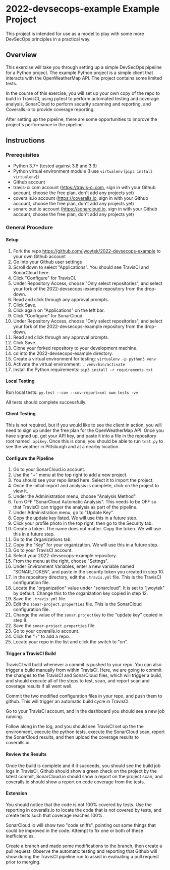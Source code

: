 # 2022-devsecops-example Example Project
This project is intended for use as a model to play with some more
DevSecOps principles in a practical way. 

## Overview
This exercise will take you through setting up a simple DevSecOps pipeline
for a Python project. The example Python project is a simple client that
interacts with the OpenWeatherMap API. The project contains some limited
tests. 

In the course of this exercise, you will set up your own copy of the 
repo to build in TravisCI, using pytest to perform automated testing
and coverage analysis, SonarCloud to perform security scanning and
reporting, and Coveralls.io to provide coverage reporting. 

After setting up the pipeline, there are some opportunities to improve
the project's performance in the pipeline. 

## Instructions
### Prerequisites
* Python 3.7+ (tested against 3.8 and 3.9)
* Python virtual environment module (I use `virtualenv` (`pip3 install virtualenv`))
* Github account
* travis-ci.com account (https://travis-ci.com, sign in with your Github account, choose the free plan, don't add any projects yet)
* coveralls.io account (https://coveralls.io, sign in with your Github account, choose the free plan, don't add any projects yet)
* sonarcloud.io account (https://sonarcloud.io, sign in with your Github account, choose the free plan, don't add any projects yet)

### General Procedure
#### Setup
1. Fork the repo https://github.com/jwoytek/2022-devsecops-example to your own Github account
2. Go into your Github user settings
3. Scroll down to select "Applications". You should see TravisCI and SonarCloud here.
4. Click "Configure" for TravisCI.
5. Under Repository Access, choose "Only select repositories", and select your fork of the 2022-devsecops-example repository from the drop-down.
6. Read and click through any approval prompts. 
7. Click Save.
8. Click again on "Applications" on the left bar.
9. Click "Configure" for SonarCloud.
10. Under Repository Access, choose "Only select repositories", and select your fork of the 2022-devsecops-example repository from the drop-down.
11. Read and click through any approval prompts. 
12. Click Save.
13. Clone your forked repository to your development machine.
14. cd into the 2022-devsecops-example directory.
15. Create a virtual environment for testing: `virtualenv -p python3 venv`
16. Activate the virtual environment: `. venv/bin/activate`
17. Install the Python requirements: `pip3 install -r requirements.txt`

#### Local Testing
Run local tests: `py.test --cov --cov-report=xml owm tests -vv`

All tests should complete successfully.

#### Client Testing
This is not required, but if you would like to see the client in action,
you will need to sign up under the free plan for the OpenWeatherMap API.
Once you have signed up, get your API key, and paste it into a file in the
repository root named `.apikey`. Once this is done, you should be able
to run `test.py` to see the weather in Pittsburgh and at a nearby 
location.

#### Configure the Pipeline
1. Go to your SonarCloud.io account.
2. Use the "+" menu at the top right to add a new project.
3. You should see your repo listed here. Select it to import the project.
4. Once the initial import and analysis is complete, click on the project to view it.
5. Under the Administration menu, choose "Analysis Method".
6. Turn OFF "SonarCloud Automatic Analysis". This needs to be OFF so that TravisCI can trigger the analysis as part of the pipeline.
7. Under Administration menu, go to "Update Key".
8. Copy the update key listed. We will use this in a future step.
9. Click your profile photo in the top right, then go to the Security tab.
10. Create a token. The name does not matter. Copy the token. We will use this in a future step. 
11. Go to the Organizations tab. 
12. Copy the "Key" for your organization. We will use this in a future step.
13. Go to your TravisCI account.
14. Select your 2022-devsecops-example repository.
15. From the menu at the right, choose "Settngs".
16. Under Environment Variables, enter a new variable named "SONAR_TOKEN", and paste in the security token you created in step 10.
17. In the repository directory, edit the `.travis.yml` file. This is the TravisCI configuration file. 
18. Locate the "organization" value under "sonarcloud". It is set to "jwoytek" by default. Change this to the organization key copied in step 12.
19. Save the `.travis.yml` file. 
20. Edit the `sonar-project.properties` file. This is the SonarCloud configuration file.
21. Change the value of the `sonar.projectKey` to the "update key" copied in step 8.
22. Save the `sonar-project.properties` file. 
23. Go to your coveralls.io account.
24. Click the "+" to add a repo. 
25. Locate your repo in the list and click the switch to "on". 


#### Trigger a TravisCI Build
TravisCI will build whenever a commit is pushed to your repo. You can also
trigger a build manually from within TravisCI. Here, we are going to 
commit the changes to the TravisCI and SonarCloud files, which will 
trigger a build, and should execute all of the steps to test, scan, and
report scan and coverage results if all went well. 

Commit the two modified configuration files in your repo, and push them
to github. This will trigger an automatic build cycle in TravisCI. 

Go to your TravisCI account, and in the dashboard you should see a new
job running.

Follow along in the log, and you should see TravisCI set up the
the environment, execute the python tests, execute the SonarCloud scan, 
report the SonarCloud results, and then upload the coverage results to
coveralls.io.


#### Review the Results
Once the build is complete and if it succeeds, you should see the build
job logs in TravisCI, Github should show a green check on the project 
by the latest commit, SonarCloud.io should show a report on the project
scan, and coveralls.io should show a report on code coverage from the
tests. 


#### Extension
You should notice that the code is not 100% covered by tests. Use the
reporting in coveralls.io to locate the code that is not covered by 
tests, and create tests such that coverage reaches 100%. 

SonarCloud.io will show two "code sniffs", pointing out some things that
could be improved in the code. Attempt to fix one or both of these 
inefficiencies. 

Create a branch and made some modifications to the branch, then create
a pull request. Observe the automatic testing and reporting that Github
will show during the TravisCI pipeline run to assist in evaluating a
pull request prior to merging. 

